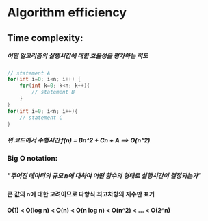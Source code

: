# Algorithm efficiency
## Time complexity:
##### 어떤 알고리즘의 실행시간에 대한 효율성을 평가하는 척도

```c++
// statement A
for(int i=0; i<n; i++) {
	for(int k=0; k<n; k++){
		// statement B
	}
}
for(int i=0; i<n; i++){
	// statement C
}
```
##### 위 코드에서 수행시간 f(n) = Bn^2 + Cn + A   ==> O(n^2)

### Big O notation:
##### "주어진 데이터의 규모 n에 대하여 어떤 함수의 형태로 실행시간이 결정되는가"
#### 큰 값의 n에 대한 고려이므로 다항식 최고차항의 지수만 표기

#### O(1) < O(log n) < O(n) < O(n log n) < O(n^2) < ... < O(2^n)
